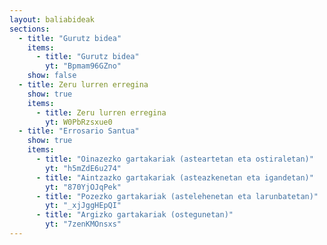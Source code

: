```yaml
---
layout: baliabideak
sections:
  - title: "Gurutz bidea"
    items:
      - title: "Gurutz bidea"
        yt: "Bpmam96GZno"
    show: false
  - title: Zeru lurren erregina
    show: true
    items:
      - title: Zeru lurren erregina
        yt: W0PbRzsxue0
  - title: "Errosario Santua"
    show: true
    items:
      - title: "Oinazezko gartakariak (asteartetan eta ostiraletan)"
        yt: "h5mZdE6u274"
      - title: "Aintzazko gartakariak (asteazkenetan eta igandetan)"
        yt: "870YjOJqPek"
      - title: "Pozezko gartakariak (astelehenetan eta larunbatetan)"
        yt: "_xjJggHEpQI"
      - title: "Argizko gartakariak (ostegunetan)"
        yt: "7zenKMOnsxs"
---
```

